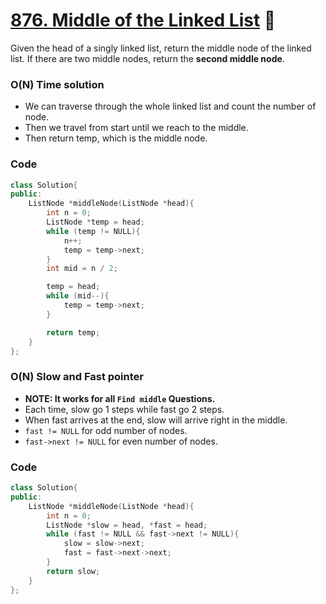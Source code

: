 # [876. Middle of the Linked List](https://leetcode.com/problems/middle-of-the-linked-list/) 🌟

Given the head of a singly linked list, return the middle node of the linked list.
If there are two middle nodes, return the **second middle node**.

### O(N) Time solution

-   We can traverse through the whole linked list and count the number of node.
-   Then we travel from start until we reach to the middle.
-   Then return temp, which is the middle node.

### Code

```cpp
class Solution{
public:
    ListNode *middleNode(ListNode *head){
        int n = 0;
        ListNode *temp = head;
        while (temp != NULL){
            n++;
            temp = temp->next;
        }
        int mid = n / 2;

        temp = head;
        while (mid--){
            temp = temp->next;
        }

        return temp;
    }
};
```

### O(N) Slow and Fast pointer

-   **NOTE: It works for all `Find middle` Questions.**
-   Each time, slow go 1 steps while fast go 2 steps.
-   When fast arrives at the end, slow will arrive right in the middle.
-   `fast != NULL` for odd number of nodes.
-   `fast->next != NULL` for even number of nodes.

### Code

```cpp
class Solution{
public:
    ListNode *middleNode(ListNode *head){
        int n = 0;
        ListNode *slow = head, *fast = head;
        while (fast != NULL && fast->next != NULL){
            slow = slow->next;
            fast = fast->next->next;
        }
        return slow;
    }
};
```
